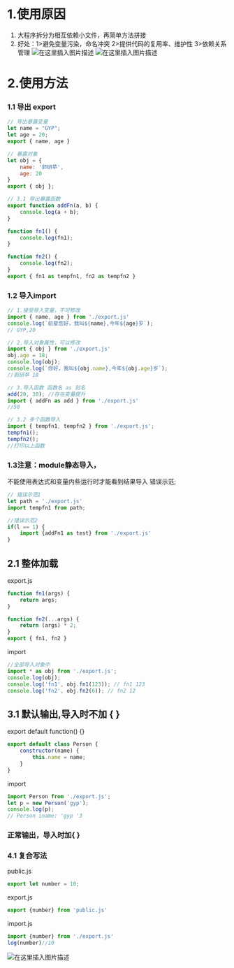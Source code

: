 ﻿# 1.使用原因
1. 大程序拆分为相互依赖小文件，再简单方法拼接
2. 好处：1>避免变量污染，命名冲突   2>提供代码的复用率、维护性     3>依赖关系管理
![在这里插入图片描述](https://img-blog.csdnimg.cn/58766059efb647fc9f2685d43da62781.png)
![在这里插入图片描述](https://img-blog.csdnimg.cn/e421ed5f6b69455d8db2d6a94fb7d02c.png)
# 2.使用方法
###	1.1 导出 export
```javascript
// 导出暴露变量
let name = "GYP";
let age = 20;
export { name, age }

// 暴露对象
let obj = {
    name: '郭研苹',
    age: 20
}
export { obj };

// 3.1 导出暴露函数
export function addFn(a, b) {
    console.log(a + b);
}

function fn1() {
    console.log(fn1);
}

function fn2() {
    console.log(fn2);
}
export { fn1 as tempfn1, fn2 as tempfn2 }
```
### 1.2 导入import

```javascript
// 1.接受导入变量，不可修改
import { name, age } from './export.js'
console.log(`前辈您好，我叫${name},今年${age}岁`);
// GYP,20

// 2.导入对象属性，可以修改
import { obj } from './export.js'
obj.age = 18;
console.log(obj);
console.log(`你好，我叫${obj.name},今年${obj.age}岁`);
//郭研苹 18

// 3.导入函数 函数名 as 别名
add(20, 30); //存在变量提升
import { addFn as add } from './export.js'
//50

// 3.2 多个函数导入
import { tempfn1, tempfn2 } from './export.js';
tempfn1();
tempfn2();
//打印以上函数

```

### 1.3注意：module静态导入，
不能使用表达式和变量内些运行时才能看到结果导入
	错误示范;
	
```javascript
// 错误示范1
let path = './export.js'
import tempfn1 from path;
```

```javascript
//错误示范2
if(l == 1) {
	import {addFn1 as test} from './export.js'
}

```
## 2.1 整体加载
export.js
```javascript
function fn1(args) {
    return args;
}

function fn2(...args) {
    return (args) * 2;
}
export { fn1, fn2 }
```
import

```javascript
//全部导入对象中
import * as obj from './export.js';
console.log(obj);
console.log('fn1', obj.fn1(123)); // fn1 123
console.log('fn2', obj.fn2(6)); // fn2 12
```
## 3.1 默认输出,导入时不加 { }
export default function() {}

```javascript
export default class Person {
    constructor(name) {
        this.name = name;
    }
}
```
import
```javascript
import Person from './export.js';
let p = new Person('gyp');
console.log(p);
// Person iname: 'gyp '3

```

### 正常输出，导入时加{ }

### 4.1 复合写法
public.js
```javascript
export let number = 10;
```
export.js

```javascript
export {number} from 'public.js'
```
import.js

```javascript
import {number} from './export.js'
log(number)//10
```
![在这里插入图片描述](https://img-blog.csdnimg.cn/0065d77006a3475c95c7bcacbc6ccc08.png)

